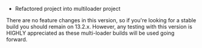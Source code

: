 - Refactored project into multiloader project

There are no feature changes in this version, so if you're looking for a stable build you should remain on 13.2.x.  However, any testing with this version is HIGHLY appreciated as these multi-loader builds will be used going forward.